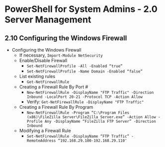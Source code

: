 PowerShell for System Admins - 2.0 Server Management
============================================================

2.10 Configuring the Windows Firewall
------------------------------------------------------------

* Configuring the Windows Firewall
  + If necessary, `Import-Module NetSecurity`
  + Enable/Disable Firewall
    - `Set-NetFirewallProfile -All -Enabled “true”`
    - `Set-NetFirewallProfile -Name Domain -Enabled “false”`
  + List existing rules
    - `Get-NetFirewallRule`
  + Creating a Firewall Rule By Port #
    - `New-NetFirewallRule -DisplayName "FTP Traffic" -Direction Inbound -LocalPort 20-21 -Protocol TCP -Action Allow`
    - Verify: `Get-NetFirewallRule -DisplayName "FTP Traffic"`
  + Creating a Firewall Rule By Program
    - `New-NetFirewallRule -Program “C:\Program Files (x86)\FileZilla Server\FileZilla Server.exe” -Action Allow -Profile Any -DisplayName “FileZilla FTP Server” -Direction Inbound`
  + Modifying a Firewall Rule
    - `Set-NetFirewallRule -DisplayName “FTP Traffic” -RemoteAddress “192.168.29.100-192.168.29.110″`
